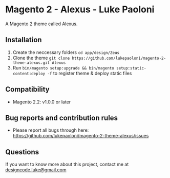 # Magento 2 - Alexus - Luke Paoloni

A Magento 2 theme called Alexus.

## Installation
1. Create the neccessary folders `cd app/design/Zeus`
2. Clone the theme `git clone https://github.com/lukepaoloni/magento-2-theme-alexus.git Alexus`
3. Run `bin/magento setup:upgrade && bin/magento setup:static-content:deploy -f` to register theme & deploy static files

## Compatibility
* Magento 2.2: v1.0.0 or later

## Bug reports and contribution rules
- Please report all bugs through here: https://github.com/lukepaoloni/magento-2-theme-alexus/issues

## Questions
If you want to know more about this project, contact me at designcode.luke@gmail.com
